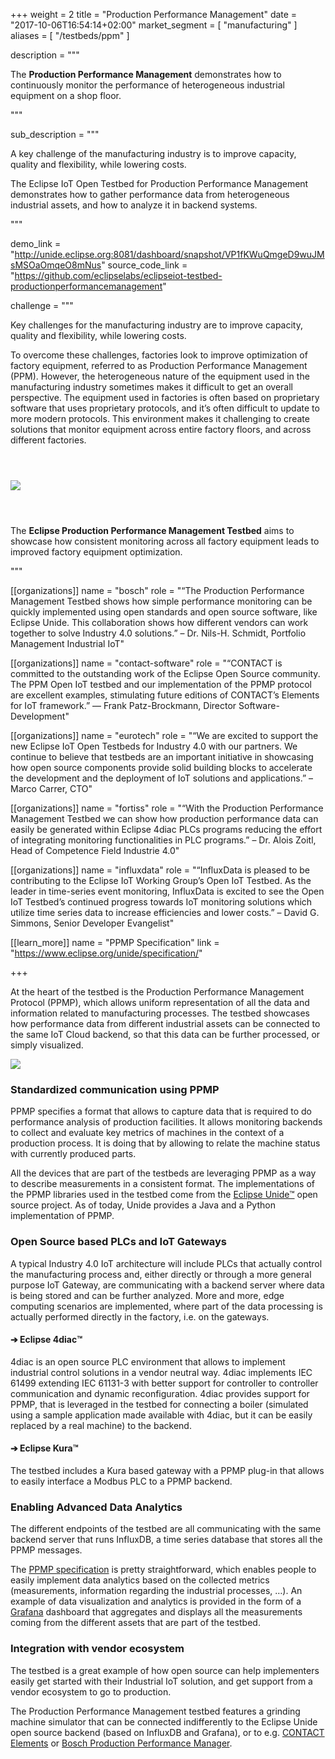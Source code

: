 +++
weight = 2
title = "Production Performance Management"
date = "2017-10-06T16:54:14+02:00"
market_segment = [
    "manufacturing"
]
aliases = [
    "/testbeds/ppm"
]

description = """
<p>The <strong>Production Performance Management</strong> demonstrates how to continuously monitor the performance of heterogeneous industrial equipment on a shop floor.</p>
"""

sub_description = """
<p>A key challenge of the manufacturing industry is to improve capacity, quality and flexibility, while lowering costs.</p>
<p>The Eclipse IoT Open Testbed for Production Performance Management demonstrates how to gather performance data from heterogeneous industrial assets, and how to analyze it in backend systems.</p>
"""

demo_link = "http://unide.eclipse.org:8081/dashboard/snapshot/VP1fKWuQmgeD9wuJMsMSOaOmqeO8mNus"
source_code_link = "https://github.com/eclipselabs/eclipseiot-testbed-productionperformancemanagement"

challenge =  """
<p>
    Key challenges for the manufacturing industry are to improve capacity, quality and flexibility, while lowering costs. 
</p>
<p>
    To overcome these challenges, factories look to improve optimization of factory equipment, referred to as Production Performance Management (PPM). However, the heterogeneous nature of the equipment used in the manufacturing industry sometimes makes it difficult to get an overall perspective. The equipment used in factories is often based on proprietary software that uses proprietary protocols, and it’s often difficult to update to more modern protocols. This environment makes it challenging to create solutions that monitor equipment across entire factory floors, and across different factories.
</p>
<div class="row col-md-10 col-md-offset-1">
<img src="/assets/images/testbeds/production-performance-management-value-proposition.png" class="img-responsive" style="margin-top: 3em;margin-bottom: 3em;">        
</div>
<div class="row col-md-12">
<p>
    The <strong>Eclipse Production Performance Management Testbed</strong> aims to showcase how consistent monitoring across all factory equipment leads to improved factory equipment optimization.
</p>
</div>
"""

[[organizations]]
name = "bosch"
role = "“The Production Performance Management Testbed shows how simple performance monitoring can be quickly implemented using open standards and open source software, like Eclipse Unide. This collaboration shows how different vendors can work together to solve Industry 4.0 solutions.” – Dr. Nils-H. Schmidt, Portfolio Management Industrial IoT"

[[organizations]]
name = "contact-software"
role = "“CONTACT is committed to the outstanding work of the Eclipse Open Source community. The PPM Open IoT testbed and our implementation of the PPMP protocol are excellent examples, stimulating future editions of CONTACT’s Elements for IoT framework.” — Frank Patz-Brockmann, Director Software-Development"

[[organizations]]
name = "eurotech"
role = "“We are excited to support the new Eclipse IoT Open Testbeds for Industry 4.0 with our partners. We continue to believe that testbeds are an important initiative in showcasing how open source components provide solid building blocks to accelerate the development and the deployment of IoT solutions and applications.” – Marco Carrer, CTO"

[[organizations]]
name = "fortiss"
role = "“With the Production Performance Management Testbed we can show how production performance data can easily be generated within Eclipse 4diac PLCs programs reducing the effort of integrating monitoring functionalities in PLC programs.” – Dr. Alois Zoitl, Head of Competence Field Industrie 4.0"

[[organizations]]
name = "influxdata"
role = "“InfluxData is pleased to be contributing to the Eclipse IoT Working Group’s Open IoT Testbed. As the leader in time-series event monitoring, InfluxData is excited to see the Open IoT Testbed’s continued progress towards IoT monitoring solutions which utilize time series data to increase efficiencies and lower costs.” – David G. Simmons, Senior Developer Evangelist"

[[learn_more]]
name = "PPMP Specification"
link = "https://www.eclipse.org/unide/specification/"

+++
<div class="row">
    <div class="col-md-12">
        <p>
        At the heart of the testbed is the Production Performance Management Protocol (PPMP), which allows uniform representation of all the data and information related to manufacturing processes. The testbed showcases how performance data from different industrial assets can be connected to the same IoT Cloud backend, so that this data can be further processed, or simply visualized. 
        </p>
    </div>
    <div class="col-md-10 col-md-offset-1">
        <img src="/assets/images/testbeds/production-performance-management-architecture.png" class="img-responsive">        
    </div>
    <div class="col-md-12">
        <h3 class="purple">Standardized communication using PPMP</h3>
        <p>
            PPMP specifies a format that allows to capture data that is required to do performance analysis of production facilities. It allows monitoring backends to collect and evaluate key metrics of machines in the context of a production process. It is doing that by allowing to relate the machine status with currently produced parts.
        </p>
        <p>
            All the devices that are part of the testbeds are leveraging PPMP as a way to describe measurements in a consistent format. The implementations of the PPMP libraries used in the testbed come from the <a href="https://www.eclipse.org/unide/" target="_blank">Eclipse Unide™</a> open source project. As of today, Unide provides a Java and a Python implementation of PPMP.
        </p>
        <h3 class="purple">Open Source based PLCs and IoT Gateways</h3>
        <p>
            A typical Industry 4.0 IoT architecture will include PLCs that actually control the manufacturing process and, either directly or through a more general purpose IoT Gateway, are communicating with a backend server where data is being stored and can be further analyzed. More and more, edge computing scenarios are implemented, where part of the data processing is actually performed directly in the factory, i.e. on the gateways.
        </p>
        <h4>➔ Eclipse 4diac™️</h4>
        <p>4diac is an open source PLC environment that allows to implement industrial control solutions in a vendor neutral way. 4diac implements IEC 61499 extending IEC 61131-3 with better support for controller to controller communication and dynamic reconfiguration. 4diac provides support for PPMP, that is leveraged in the testbed for connecting a boiler (simulated using a sample application made available with 4diac, but it can be easily replaced by a real machine) to the backend.</p>
        <h4>➔ Eclipse Kura™</h4>
        <p>The testbed includes a Kura based gateway with a PPMP plug-in that allows to easily interface a Modbus PLC to a PPMP backend.</p>
        <h3 class="purple">Enabling Advanced Data Analytics</h3>
        <p>
            The different endpoints of the testbed are all communicating with the same backend server that runs InfluxDB, a time series database that stores all the PPMP messages.
        </p>
        <p>
            The <a href="https://www.eclipse.org/unide/specification/" target="_blank">PPMP specification</a> is pretty straightforward, which enables people to easily implement data analytics based on the collected metrics (measurements, information regarding the industrial processes, …). An example of data visualization and analytics is provided in the form of a <a href="https://grafana.com/" target="_blank">Grafana</a> dashboard that aggregates and displays all the measurements coming from the different assets that are part of the testbed.
        </p>
        <h3>
            Integration with vendor ecosystem
        </h3>
        <p>
            The testbed is a great example of how open source can help implementers easily get started with their Industrial IoT solution, and get support from a vendor ecosystem to go to production.
        </p>
        <p>
            The Production Performance Management testbed features a grinding machine simulator that can be connected indifferently to the Eclipse Unide open source backend (based on InfluxDB and Grafana), or to e.g. <a href="https://www.contact-software.com/en/products/elements-for-iot/" target="_blank">CONTACT Elements</a> or <a href="https://www.bosch-si.com/manufacturing/solutions/production-performance/production-performance-manager.html" target="_blank">Bosch Production Performance Manager</a>.
        </p>
    </div>
</div>